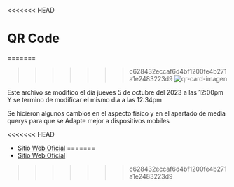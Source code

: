 <<<<<<< HEAD
# QR Code
=======
>>>>>>> c628432eccaf6d4bf1200fe4b271a1e2483223d9
![qr-card-imagen](https://github.com/Saul-Gustavo/qr-code-card/assets/110861830/263c5c9e-3df1-4af0-bbb0-0608cccb39e0)

Este archivo se modifico el dia jueves 5 de octubre del 2023 a las 12:00pm
Y se termino de modificar el mismo dia a las 12:34pm

Se hicieron algunos cambios en el aspecto fisico y en el apartado de media querys para que se 
Adapte mejor a dispositivos mobiles 

<<<<<<< HEAD
- [Sitio Web Oficial](https://saul-gustavo.github.io/qr-code-card/)
=======
- [Sitio Web Oficial](https://saul-gustavo.github.io/qr-code-card/)
>>>>>>> c628432eccaf6d4bf1200fe4b271a1e2483223d9
